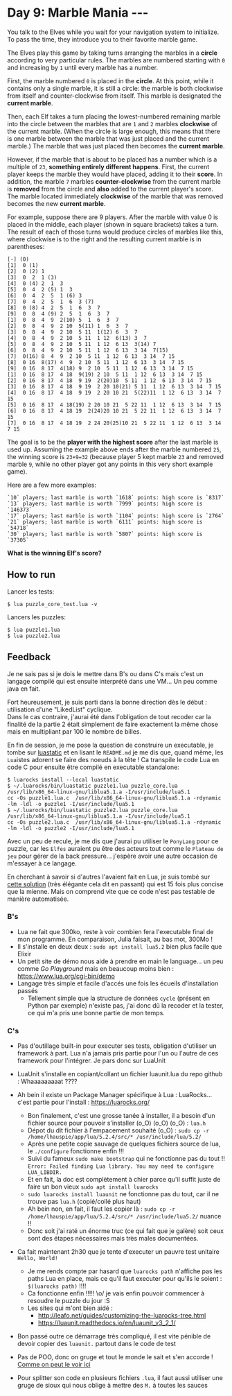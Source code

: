 # Day 9: Marble Mania ---

You talk to the Elves while you wait for your navigation system to initialize. To pass the time, they introduce you to their favorite marble game.

The Elves play this game by taking turns arranging the marbles in a **circle** according to very particular rules. The marbles are numbered starting with `0` and increasing by `1` until every marble has a number.

First, the marble numbered `0` is placed in the **circle**. At this point, while it contains only a single marble, it is still a circle: the marble is both clockwise from itself and counter-clockwise from itself. This marble is designated the **current marble**.

Then, each Elf takes a turn placing the lowest-numbered remaining marble into the circle between the marbles that are `1` and `2` marbles **clockwise** of the current marble. (When the circle is large enough, this means that there is one marble between the marble that was just placed and the current marble.) The marble that was just placed then becomes the **current marble**.

However, if the marble that is about to be placed has a number which is a multiple of `23`, **something entirely different happens**. First, the current player keeps the marble they would have placed, adding it to their **score**. In addition, the marble `7` marbles **counter-clockwise** from the current marble is **removed** from the circle and **also** added to the current player's score. The marble located immediately **clockwise** of the marble that was removed becomes the new **current marble**.

For example, suppose there are 9 players. After the marble with value 0 is placed in the middle, each player (shown in square brackets) takes a turn. The result of each of those turns would produce circles of marbles like this, where clockwise is to the right and the resulting current marble is in parentheses:
```
[-] (0)
[1]  0 (1)
[2]  0 (2) 1 
[3]  0  2  1 (3)
[4]  0 (4) 2  1  3 
[5]  0  4  2 (5) 1  3 
[6]  0  4  2  5  1 (6) 3 
[7]  0  4  2  5  1  6  3 (7)
[8]  0 (8) 4  2  5  1  6  3  7 
[9]  0  8  4 (9) 2  5  1  6  3  7 
[1]  0  8  4  9  2(10) 5  1  6  3  7 
[2]  0  8  4  9  2 10  5(11) 1  6  3  7 
[3]  0  8  4  9  2 10  5 11  1(12) 6  3  7 
[4]  0  8  4  9  2 10  5 11  1 12  6(13) 3  7 
[5]  0  8  4  9  2 10  5 11  1 12  6 13  3(14) 7 
[6]  0  8  4  9  2 10  5 11  1 12  6 13  3 14  7(15)
[7]  0(16) 8  4  9  2 10  5 11  1 12  6 13  3 14  7 15 
[8]  0 16  8(17) 4  9  2 10  5 11  1 12  6 13  3 14  7 15 
[9]  0 16  8 17  4(18) 9  2 10  5 11  1 12  6 13  3 14  7 15 
[1]  0 16  8 17  4 18  9(19) 2 10  5 11  1 12  6 13  3 14  7 15 
[2]  0 16  8 17  4 18  9 19  2(20)10  5 11  1 12  6 13  3 14  7 15 
[3]  0 16  8 17  4 18  9 19  2 20 10(21) 5 11  1 12  6 13  3 14  7 15 
[4]  0 16  8 17  4 18  9 19  2 20 10 21  5(22)11  1 12  6 13  3 14  7 15 
[5]  0 16  8 17  4 18(19) 2 20 10 21  5 22 11  1 12  6 13  3 14  7 15 
[6]  0 16  8 17  4 18 19  2(24)20 10 21  5 22 11  1 12  6 13  3 14  7 15 
[7]  0 16  8 17  4 18 19  2 24 20(25)10 21  5 22 11  1 12  6 13  3 14  7 15
```

The goal is to be the **player with the highest score** after the last marble is used up. Assuming the example above ends after the marble numbered `25`, the winning score is `23+9=32` (because player 5 kept marble `23` and removed marble `9`, while no other player got any points in this very short example game).

Here are a few more examples:

    `10` players; last marble is worth `1618` points: high score is `8317`
    `13` players; last marble is worth `7999` points: high score is `146373`
    `17` players; last marble is worth `1104` points: high score is `2764`
    `21` players; last marble is worth `6111` points: high score is `54718`
    `30` players; last marble is worth `5807` points: high score is `37305`

**What is the winning Elf's score?**
  

## How to run

Lancer les tests:
```
$ lua puzzle_core_test.lua -v
```

Lancers les puzzles:
```
$ lua puzzle1.lua
$ lua puzzle2.lua
```


## Feedback

Je ne sais pas si je dois le mettre dans B's ou dans C's mais c'est un langage compilé qui est ensuite interprété dans une VM... Un peu comme java en fait.

Fort heureusement, je suis parti dans la bonne direction dès le début : utilisation d'une "LikedList" cyclique.  
Dans le cas contraire, j'aurai été dans l'obligation de tout recoder car la finalité de la partie 2 était simplement de faire exactement la même chose mais en multipliant par 100 le nombre de billes.

En fin de session, je me pose la question de construire un executable, je tombe sur [luastatic](https://github.com/ers35/luastatic) et en lisant le `README.md` je me dis que, quand même, les `Lua`istes adorent se faire des noeuds à la tête ! Ca transpile le code Lua en code C pour ensuite être compilé en executable standalone:
```
$ luarocks install --local luastatic
$ ~/.luarocks/bin/luastatic puzzle1.lua puzzle_core.lua /usr/lib/x86_64-linux-gnu/liblua5.1.a -I/usr/include/lua5.1
cc -Os puzzle1.lua.c  /usr/lib/x86_64-linux-gnu/liblua5.1.a -rdynamic -lm -ldl -o puzzle1 -I/usr/include/lua5.1
$ ~/.luarocks/bin/luastatic puzzle2.lua puzzle_core.lua /usr/lib/x86_64-linux-gnu/liblua5.1.a -I/usr/include/lua5.1
cc -Os puzzle2.lua.c  /usr/lib/x86_64-linux-gnu/liblua5.1.a -rdynamic -lm -ldl -o puzzle2 -I/usr/include/lua5.1
```

Avec un peu de recule, je me dis que j'aurai pu utiliser le `PonyLang` pour ce puzzle, car les `Elfes` auraient pu être des acteurs tout comme le `Plateau de jeu` pour gérer de la back pressure... j'espère avoir une autre occasion de m'essayer à ce langage.

En cherchant à savoir si d'autres l'avaient fait en Lua, je suis tombé sur [cette solution](https://www.reddit.com/r/adventofcode/comments/a4i97s/2018_day_9_solutions/ebephqt/) (très élégante cela dit en passant) qui est 15 fois plus concise que la mienne. Mais on comprend vite que ce code n'est pas testable de manière automatisée.


### B's

- Lua ne fait que 300ko, reste à voir combien fera l'executable final de mon programme. En comparaison, Julia faisait, au bas mot, 300Mo !
- Il s'installe en deux deux : `sudo apt install lua5.2` bien plus facile que Elixir
- Un petit site de démo nous aide à prendre en main le language... un peu comme _Go Playground_ mais en beaucoup moins bien : https://www.lua.org/cgi-bin/demo
- Langage très simple et facile d'accés une fois les écueils d'installation passés
    - Tellement simple que la structure de données `cycle` (présent en Python par exemple) n'existe pas, j'ai donc dû la recoder et la tester, ce qui m'a pris une bonne partie de mon temps.


### C's

- Pas d'outillage built-in pour executer ses tests, obligation d'utiliser un framework à part. Lua n'a jamais pris partie pour l'un ou l'autre de ces framework pour l'intégrer. Je pars donc sur LuaUnit
- LuaUnit s'installe en copiant/collant un fichier luaunit.lua du repo github : Whaaaaaaaaat ????
- Ah bein il existe un Package Manager spécifique à Lua : LuaRocks... c'est partie pour l'install : https://luarocks.org/
    - Bon finalement, c'est une grosse tanée à installer, il a besoin d'un fichier source pour pouvoir s'installer (o_O) (o_O) (o_O) : `lua.h`
    - Dépot du dit fichier à l'empacement souhaité (o_O) : `sudo cp -r /home/lhauspie/app/lua/5.2.4/src/* /usr/include/lua/5.2/`
    - Après une petite copie sauvage de quelques fichiers source de lua, le `./configure` fonctionne enfin !!!
    - Suivi du fameux `sudo make bootstrap` qui ne fonctionne pas du tout !! `Error: Failed finding Lua library. You may need to configure LUA_LIBDIR.`
    - Et en fait, la doc est complètement à chier parce qu'il suffit juste de faire un bon vieux `sudo apt install luarocks`
    - `sudo luarocks install luaunit` ne fonctionne pas du tout, car il ne trouve pas `lua.h` (copié/collé plus haut)
    - Ah bein non, en fait, il faut les copier là : `sudo cp -r /home/lhauspie/app/lua/5.2.4/src/* /usr/include/lua5.2/` nuance !!
    - Donc soit j'ai raté un énorme truc (ce qui fait que je galère) soit ceux sont des étapes nécessaires mais très males documentées.
- Ca fait maintenant 2h30 que je tente d'executer un pauvre test unitaire `Hello, World!`
    - Je me rends compte par hasard que `luarocks path` n'affiche pas les paths Lua en place, mais ce qu'il faut executer pour qu'ils le soient : `$(luarocks path)` !!!!
    - Ca fonctionne enfin !!!!! \o/ je vais enfin pouvoir commencer à resoudre le puzzle du jour :S
    - Les sites qui m'ont bien aidé : 
        - http://leafo.net/guides/customizing-the-luarocks-tree.html
        - https://luaunit.readthedocs.io/en/luaunit_v3_2_1/
- Bon passé outre ce démarrage très compliqué, il est vite pénible de devoir copier des `luaunit.` partout dans le code de test
- Pas de POO, donc on gruge et tout le monde le sait et s'en accorde ! [Comme on peut le voir ici](https://openclassrooms.com/forum/sujet/lua-creer-une-class-objet-50210#message-3962851)

- Pour splitter son code en plusieurs fichiers `.lua`, il faut aussi utiliser une gruge de sioux qui nous oblige à mettre des `M.` à toutes les sauces